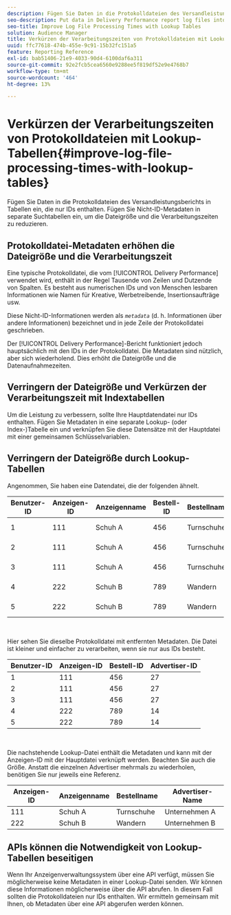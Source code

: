 ```yaml
---
description: Fügen Sie Daten in die Protokolldateien des Versandleistungsberichts in Tabellen ein, die nur IDs enthalten. Fügen Sie Nicht-ID-Metadaten in separate Suchtabellen ein, um die Dateigröße und die Verarbeitungszeiten zu reduzieren.
seo-description: Put data in Delivery Performance report log files into tables that contain IDs only. Put non-ID metadata in separate lookup tables to help reduce file size and processing times.
seo-title: Improve Log File Processing Times with Lookup Tables
solution: Audience Manager
title: Verkürzen der Verarbeitungszeiten von Protokolldateien mit Lookup-Tabellen
uuid: ffc77618-474b-455e-9c91-15b32fc151a5
feature: Reporting Reference
exl-id: bab51406-21e9-4033-90d4-6100daf6a311
source-git-commit: 92e2fcb5cea6560e9288ee5f819df52e9e4768b7
workflow-type: tm+mt
source-wordcount: '464'
ht-degree: 13%

---
```


# Verkürzen der Verarbeitungszeiten von Protokolldateien mit Lookup-Tabellen{#improve-log-file-processing-times-with-lookup-tables}

Fügen Sie Daten in die Protokolldateien des Versandleistungsberichts in Tabellen ein, die nur IDs enthalten. Fügen Sie Nicht-ID-Metadaten in separate Suchtabellen ein, um die Dateigröße und die Verarbeitungszeiten zu reduzieren.

<!-- 

c_lookup_tables.xml

 -->

## Protokolldatei-Metadaten erhöhen die Dateigröße und die Verarbeitungszeit

Eine typische Protokolldatei, die vom [!UICONTROL Delivery Performance] verwendet wird, enthält in der Regel Tausende von Zeilen und Dutzende von Spalten. Es besteht aus numerischen IDs und von Menschen lesbaren Informationen wie Namen für Kreative, Werbetreibende, Insertionsaufträge usw.

Diese Nicht-ID-Informationen werden als *`metadata`* (d. h. Informationen über andere Informationen) bezeichnet und in jede Zeile der Protokolldatei geschrieben.

Der [!UICONTROL Delivery Performance]-Bericht funktioniert jedoch hauptsächlich mit den IDs in der Protokolldatei. Die Metadaten sind nützlich, aber sich wiederholend. Dies erhöht die Dateigröße und die Datenaufnahmezeiten.

## Verringern der Dateigröße und Verkürzen der Verarbeitungszeit mit Indextabellen

Um die Leistung zu verbessern, sollte Ihre Hauptdatendatei nur IDs enthalten. Fügen Sie Metadaten in eine separate Lookup- (oder Index-)Tabelle ein und verknüpfen Sie diese Datensätze mit der Hauptdatei mit einer gemeinsamen Schlüsselvariablen.

## Verringern der Dateigröße durch Lookup-Tabellen

Angenommen, Sie haben eine Datendatei, die der folgenden ähnelt.

| Benutzer-ID | Anzeigen-ID | Anzeigenname | Bestell-ID | Bestellname | Advertiser-ID | Advertiser-Name |
|---|---|---|---|---|---|---|
| 1 | 111 | Schuh A | 456 | Turnschuhe | 27 | Unternehmen A |
| 2 | 111 | Schuh A | 456 | Turnschuhe | 27 | Unternehmen A |
| 3 | 111 | Schuh A | 456 | Turnschuhe | 27 | Unternehmen A |
| 4 | 222 | Schuh B | 789 | Wandern | 14 | Unternehmen B |
| 5 | 222 | Schuh B | 789 | Wandern | 14 | Unternehmen B |

<br>

Hier sehen Sie dieselbe Protokolldatei mit entfernten Metadaten. Die Datei ist kleiner und einfacher zu verarbeiten, wenn sie nur aus IDs besteht.

| Benutzer-ID | Anzeigen-ID | Bestell-ID | Advertiser-ID |
|---|---|---|---|
| 1 | 111 | 456 | 27 |
| 2 | 111 | 456 | 27 |
| 3 | 111 | 456 | 27 |
| 4 | 222 | 789 | 14 |
| 5 | 222 | 789 | 14 |

<br>

Die nachstehende Lookup-Datei enthält die Metadaten und kann mit der Anzeigen-ID mit der Hauptdatei verknüpft werden. Beachten Sie auch die Größe. Anstatt die einzelnen Advertiser mehrmals zu wiederholen, benötigen Sie nur jeweils eine Referenz.

| Anzeigen-ID | Anzeigenname | Bestellname | Advertiser-Name |
|---|---|---|---|
| 111 | Schuh A | Turnschuhe | Unternehmen A |
| 222 | Schuh B | Wandern | Unternehmen B |

## APIs können die Notwendigkeit von Lookup-Tabellen beseitigen

Wenn Ihr Anzeigenverwaltungssystem über eine API verfügt, müssen Sie möglicherweise keine Metadaten in einer Lookup-Datei senden. Wir können diese Informationen möglicherweise über die API abrufen. In diesem Fall sollten die Protokolldateien nur IDs enthalten. Wir ermitteln gemeinsam mit Ihnen, ob Metadaten über eine API abgerufen werden können.
